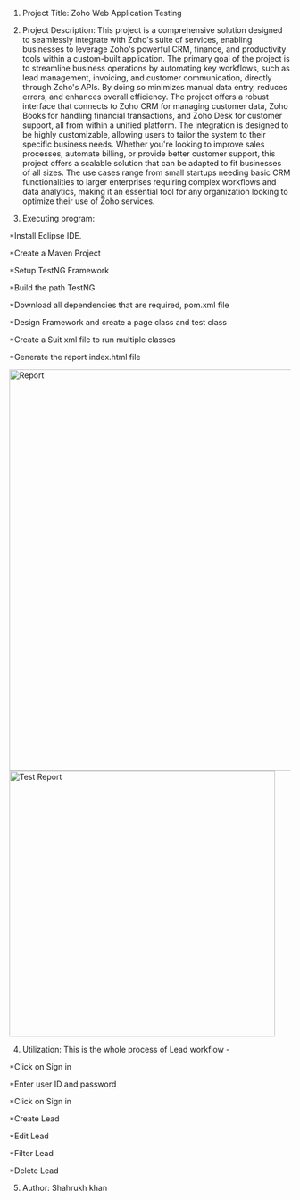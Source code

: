 1. Project Title: Zoho Web Application Testing

2. Project Description: This project is a comprehensive solution designed to seamlessly integrate with Zoho's suite of services, enabling businesses to leverage Zoho's powerful CRM, finance, and productivity tools within a custom-built application. The primary goal of the project is to streamline business operations by automating key workflows, such as lead management, invoicing, and customer communication, directly through Zoho's APIs. By doing so minimizes manual data entry, reduces errors, and enhances overall efficiency. The project offers a robust interface that connects to Zoho CRM for managing customer data, Zoho Books for handling financial transactions, and Zoho Desk for customer support, all from within a unified platform. The integration is designed to be highly customizable, allowing users to tailor the system to their specific business needs. Whether you're looking to improve sales processes, automate billing, or provide better customer support, this project offers a scalable solution that can be adapted to fit businesses of all sizes. The use cases range from small startups needing basic CRM functionalities to larger enterprises requiring complex workflows and data analytics, making it an essential tool for any organization looking to optimize their use of Zoho services.

3. Executing program: 

 *Install Eclipse IDE.

 *Create a Maven Project

 *Setup TestNG Framework

 *Build the path TestNG

 *Download all dependencies that are required, pom.xml file

 *Design Framework and create a page class and test class

 *Create a Suit xml file to run multiple classes

 *Generate the report index.html file

<img width="719" alt="Report" src="https://github.com/user-attachments/assets/1bca5a01-926f-48b2-a390-54c8b7480e30">

<img width="476" alt="Test Report" src="https://github.com/user-attachments/assets/3e4686c5-9eec-42f1-bef8-59ed2d345c96">



4. Utilization: This is the whole process of Lead workflow - 

 *Click on Sign in

 *Enter user ID and password

 *Click on Sign in 

 *Create Lead

 *Edit Lead 

 *Filter Lead 

 *Delete Lead


5. Author: Shahrukh khan

